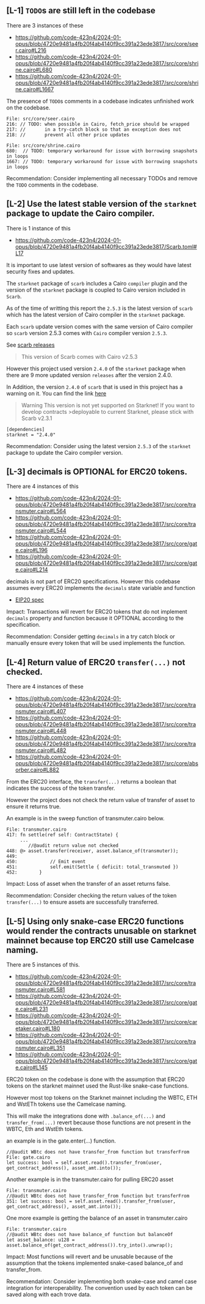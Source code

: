 ## [L-1] `TODO`s are still left in the codebase
There are 3 instances of these
- https://github.com/code-423n4/2024-01-opus/blob/4720e9481a4fb20f4ab4140f9cc391a23ede3817/src/core/seer.cairo#L216
- https://github.com/code-423n4/2024-01-opus/blob/4720e9481a4fb20f4ab4140f9cc391a23ede3817/src/core/shrine.cairo#L680
- https://github.com/code-423n4/2024-01-opus/blob/4720e9481a4fb20f4ab4140f9cc391a23ede3817/src/core/shrine.cairo#L1667

The presence of `TODO`s comments in a codebase indicates unfinished work on the codebase.
```
File: src/core/seer.cairo
216: // TODO: when possible in Cairo, fetch_price should be wrapped
217: //       in a try-catch block so that an exception does not
218: //       prevent all other price updates
```
```
File: src/core/shrine.cairo
680:  // TODO: temporary workaround for issue with borrowing snapshots in loops
1667: // TODO: temporary workaround for issue with borrowing snapshots in loops
```

Recommendation:
Consider implementing all necessary TODOs and remove the `TODO` comments in the codebase.

## [L-2] Use the latest stable version of the `starknet` package to update the Cairo compiler.
There is 1 instance of this
- https://github.com/code-423n4/2024-01-opus/blob/4720e9481a4fb20f4ab4140f9cc391a23ede3817/Scarb.toml#L17

It is important to use latest version of softwares as they would have latest security fixes and updates. 

The `starknet` package of `scarb` includes a Cairo `compiler` plugin and the version of the `starknet` package is coupled to Cairo version included in `Scarb`.


As of the time of writting this report the `2.5.3` is the latest version of `scarb` which has the latest version of Cairo compiler in the `starknet` package. 

Each `scarb` update version comes with the same version of Cairo compiler so `scarb` version 2.5.3 comes with `Cairo` compiler version `2.5.3`.

See [scarb releases](https://github.com/software-mansion/scarb/releases)
> This version of Scarb comes with Cairo v2.5.3

However this project used version `2.4.0` of the `starknet` package when there are 9 more updated version `releases` after the version 2.4.0.

In Addition, the version `2.4.0` of `scarb` that is used in this project has a warning on it. You can find the link [here]()


>Warning
>This version is not yet supported on Starknet! If you want to develop contracts >deployable to current Starknet, please stick with Scarb v2.3.1
```
[dependencies]
starknet = "2.4.0"
```
Recommendation:
Consider using the latest version `2.5.3` of the `starknet` package to update the Cairo compiler version.

## [L-3] decimals is OPTIONAL for ERC20 tokens.
There are 4 instances of this
- https://github.com/code-423n4/2024-01-opus/blob/4720e9481a4fb20f4ab4140f9cc391a23ede3817/src/core/transmuter.cairo#L564
- https://github.com/code-423n4/2024-01-opus/blob/4720e9481a4fb20f4ab4140f9cc391a23ede3817/src/core/transmuter.cairo#L544
- https://github.com/code-423n4/2024-01-opus/blob/4720e9481a4fb20f4ab4140f9cc391a23ede3817/src/core/gate.cairo#L196
- https://github.com/code-423n4/2024-01-opus/blob/4720e9481a4fb20f4ab4140f9cc391a23ede3817/src/core/gate.cairo#L214


decimals is not part of ERC20 specifications. However this codebase assumes every ERC20 implements the `decimals` state variable and function
- [EIP20 spec](https://eips.ethereum.org/EIPS/eip-20) 

Impact:
Transactions will revert for ERC20 tokens that do not implement `decimals` property and function because it OPTIONAL according to the specification.


Recommendation:
Consider getting `decimals` in a try catch block or manually ensure every token that will be used implements the function.

## [L-4] Return value of ERC20 `transfer(...)` not checked.

There are 4 instances of these
- https://github.com/code-423n4/2024-01-opus/blob/4720e9481a4fb20f4ab4140f9cc391a23ede3817/src/core/transmuter.cairo#L407
- https://github.com/code-423n4/2024-01-opus/blob/4720e9481a4fb20f4ab4140f9cc391a23ede3817/src/core/transmuter.cairo#L448
- https://github.com/code-423n4/2024-01-opus/blob/4720e9481a4fb20f4ab4140f9cc391a23ede3817/src/core/transmuter.cairo#L482
- https://github.com/code-423n4/2024-01-opus/blob/4720e9481a4fb20f4ab4140f9cc391a23ede3817/src/core/absorber.cairo#L882


From the ERC20 interface, the `transfer(...)` returns a boolean that indicates the success of the token transfer. 

However the project does not check the return value of transfer of asset to ensure it returns true.

An example is in the sweep function of transmuter.cairo below.
```
File: transmuter.cairo
417: fn settle(ref self: ContractState) {
     ...
        //@audit return value not checked
448: @> asset.transfer(receiver, asset.balance_of(transmuter));
449:
450:            // Emit event
451:            self.emit(Settle { deficit: total_transmuted })
452:        }
```

Impact:
Loss of asset when the transfer of an asset returns false.


Recommendation:
Consider checking the return values of the token `transfer(...)` to ensure assets are successfully transferred.


## [L-5] Using only snake-case ERC20 functions would render the contracts unusable on starknet mainnet because top ERC20 still use Camelcase naming.

There are 5 instances of this.
- https://github.com/code-423n4/2024-01-opus/blob/4720e9481a4fb20f4ab4140f9cc391a23ede3817/src/core/transmuter.cairo#L581
- https://github.com/code-423n4/2024-01-opus/blob/4720e9481a4fb20f4ab4140f9cc391a23ede3817/src/core/gate.cairo#L231
- https://github.com/code-423n4/2024-01-opus/blob/4720e9481a4fb20f4ab4140f9cc391a23ede3817/src/core/caretaker.cairo#L180
- https://github.com/code-423n4/2024-01-opus/blob/4720e9481a4fb20f4ab4140f9cc391a23ede3817/src/core/transmuter.cairo#L351
- https://github.com/code-423n4/2024-01-opus/blob/4720e9481a4fb20f4ab4140f9cc391a23ede3817/src/core/gate.cairo#L145

ERC20 token on the codebase is done with the assumption that ERC20 tokens on the starknet mainnet used the Rust-like snake-case functions. 

However most top tokens on the Starknet mainnet including the WBTC, ETH and WstETh tokens use the Camelcase naming.

This will make the integrations done with `.balance_of(...)` and `transfer_from(...)` revert because those functions are not present in the WBTC, Eth and WstEth tokens.

an example is in the gate.enter(...) function.
```
//@audit WBtc does not have transfer_from function but transferFrom
File: gate.cairo
let success: bool = self.asset.read().transfer_from(user, get_contract_address(), asset_amt.into());
```

Another example is in the transmuter.cairo for pulling ERC20 asset

```
File: transmuter.cairo
//@audit WBtc does not have transfer_from function but transferFrom
351: let success: bool = self.asset.read().transfer_from(user, get_contract_address(), asset_amt.into());
``` 

One more example is getting the balance of an asset in transmuter.cairo

```
File: transmuter.cairo
//@audit WBtc does not have balance_of function but balanceOf
let asset_balance: u128 = asset.balance_of(get_contract_address()).try_into().unwrap();
```

Impact:
Most functions will revert and be unusable because of the assumption that the tokens implemented snake-cased balance_of and transfer_from.


Recommendation:
Consider implementing both snake-case and camel case integration for interoperability. The convention used by each token can be saved along with each trove data.